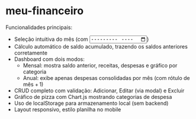 # meu-financeiro
Funcionalidades principais:
 - Seleção intuitiva do mês (com <input type="month">)
 - Cálculo automático de saldo acumulado, trazendo os saldos anteriores corretamente
 - Dashboard com dois modos:
   * Mensal: mostra saldo anterior, receitas, despesas e gráfico por categoria
   * Anual: exibe apenas despesas consolidadas por mês (com rótulo de mês + 1)
 - CRUD completo com validação: Adicionar, Editar (via modal) e Excluir
 - Gráfico de pizza com Chart.js mostrando categorias de despesa
 - Uso de localStorage para armazenamento local (sem backend)
 - Layout responsivo, estilo planilha no mobile
